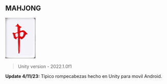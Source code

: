 ## MAHJONG
![](https://github.com/camilo1962/MyMahjong/blob/main/Assets/Resources/Tiles2/Dragons_1_Red.png)


> Unity version - 2022.1.0f1

**Update 4/11/23:** Típico rompecabezas hecho en Unity para movil Android.
